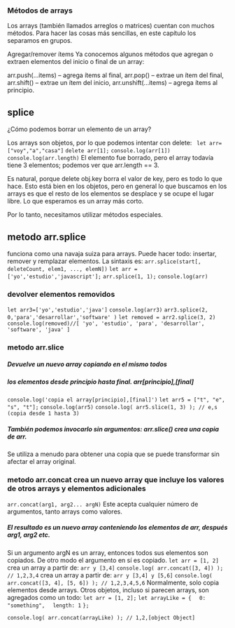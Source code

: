 ### Métodos de arrays
Los arrays (también llamados arreglos o matrices) cuentan con muchos métodos. Para hacer las cosas más sencillas, en este capítulo los separamos en grupos.

Agregar/remover ítems
Ya conocemos algunos métodos que agregan o extraen elementos del inicio o final de un array:

arr.push(...items) – agrega ítems al final,
arr.pop() – extrae un ítem del final,
arr.shift() – extrae un ítem del inicio,
arr.unshift(...items) – agrega ítems al principio.
## splice
¿Cómo podemos borrar un elemento de un array?

Los arrays son objetos, por lo que podemos intentar con delete:
``` let arr=["voy","a","casa"]```
```delete arr[1];```
```console.log(arr[1])```
```console.log(arr.length)```
El elemento fue borrado, pero el array todavía tiene 3 elementos; podemos ver que arr.length == 3.

Es natural, porque delete obj.key borra el valor de key, pero es todo lo que hace. Esto está bien en los objetos, pero en general lo que buscamos en los arrays es que el resto de los elementos se desplace y se ocupe el lugar libre. Lo que esperamos es un array más corto.

Por lo tanto, necesitamos utilizar métodos especiales.
## metodo arr.splice
funciona como una navaja suiza para arrays. Puede hacer todo: insertar, remover y remplazar elementos.
La sintaxis es:
```arr.splice(start[, deleteCount, elem1, ..., elemN])```
```let arr = ['yo','estudio','javascript'];```
```arr.splice(1, 1);```
```console.log(arr)```
### devolver elementos removidos
```let arr3=['yo','estudio','java']```
```console.log(arr3)```
```arr3.splice(2, 0,'para','desarrollar','software' )```
```let removed = arr2.splice(3, 2)```
```console.log(removed)//[ 'yo', 'estudio', 'para', 'desarrollar', 'software', 'java' ]```
### metodo arr.slice
##### Devuelve un nuevo array copiando en el mismo todos
##### los elementos desde principio hasta final. arr[principio],[final]
```console.log('copia el array[principio],[final]')```
```let arr5 = ["t", "e", "s", "t"];```
```console.log(arr5)```
```console.log( arr5.slice(1, 3) ); // e,s (copia desde 1 hasta 3)```
##### También podemos invocarlo sin argumentos: arr.slice() crea una copia de arr.  
Se utiliza a menudo para obtener una copia que se puede transformar sin afectar el array original.
### metodo arr.concat crea un nuevo array que incluye los valores de otros arrays y elementos adicionales
```arr.concat(arg1, arg2... argN)```
Este acepta cualquier número de argumentos, tanto arrays como valores.
##### El resultado es un nuevo array conteniendo los elementos de arr, después arg1, arg2 etc.
Si un argumento argN es un array, entonces todos sus elementos son copiados. De otro modo el argumento en sí es copiado.
```let arr = [1, 2] ```
crea un array a partir de: ```arr y [3,4]```
```console.log( arr.concat([3, 4]) ); // 1,2,3,4``` 
crea un array a partir de: ```arr y [3,4] y [5,6]```
```console.log( arr.concat([3, 4], [5, 6]) ); // 1,2,3,4,5,6```
Normalmente, solo copia elementos desde arrays. Otros objetos, incluso si parecen arrays, 
son agregados como un todo:
```let arr = [1, 2];```
```let arrayLike = {```
```  0: "something",```
```  length: 1```
```};```

```console.log( arr.concat(arrayLike) ); // 1,2,[object Object]```